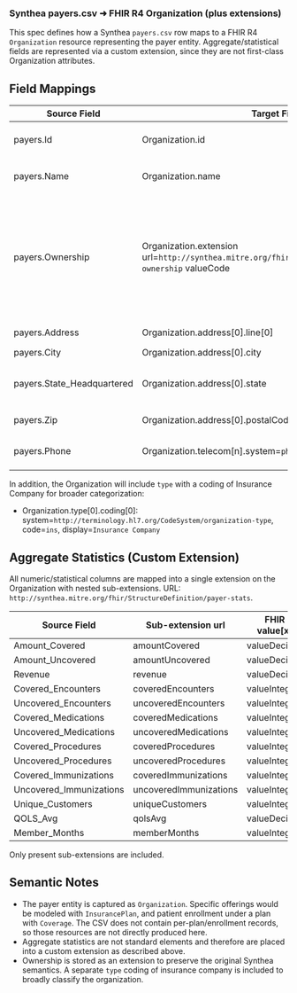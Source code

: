 ### Synthea payers.csv ➜ FHIR R4 Organization (plus extensions)

This spec defines how a Synthea `payers.csv` row maps to a FHIR R4 `Organization` resource representing the payer entity. Aggregate/statistical fields are represented via a custom extension, since they are not first-class Organization attributes.

## Field Mappings

| Source Field | Target Field | Notes |
|--------------|--------------|-------|
| payers.Id | Organization.id | Required primary key (UUID) |
| payers.Name | Organization.name | Required payer display name |
| payers.Ownership | Organization.extension url=`http://synthea.mitre.org/fhir/StructureDefinition/payer-ownership` valueCode | Values such as "Government" or "Private"; case-insensitive mapping; stored as lowercase code in extension |
| payers.Address | Organization.address[0].line[0] | Optional street address |
| payers.City | Organization.address[0].city | Optional city |
| payers.State_Headquartered | Organization.address[0].state | Optional state/province (US state abbreviation) |
| payers.Zip | Organization.address[0].postalCode | Optional postal code |
| payers.Phone | Organization.telecom[n].system=`phone`, value | Split multiple numbers on `[,;/|]` and trim |

In addition, the Organization will include `type` with a coding of Insurance Company for broader categorization:

- Organization.type[0].coding[0]: system=`http://terminology.hl7.org/CodeSystem/organization-type`, code=`ins`, display=`Insurance Company`

## Aggregate Statistics (Custom Extension)

All numeric/statistical columns are mapped into a single extension on the Organization with nested sub-extensions. URL: `http://synthea.mitre.org/fhir/StructureDefinition/payer-stats`.

| Source Field | Sub-extension url | FHIR value[x] |
|--------------|-------------------|---------------|
| Amount_Covered | amountCovered | valueDecimal |
| Amount_Uncovered | amountUncovered | valueDecimal |
| Revenue | revenue | valueDecimal |
| Covered_Encounters | coveredEncounters | valueInteger |
| Uncovered_Encounters | uncoveredEncounters | valueInteger |
| Covered_Medications | coveredMedications | valueInteger |
| Uncovered_Medications | uncoveredMedications | valueInteger |
| Covered_Procedures | coveredProcedures | valueInteger |
| Uncovered_Procedures | uncoveredProcedures | valueInteger |
| Covered_Immunizations | coveredImmunizations | valueInteger |
| Uncovered_Immunizations | uncoveredImmunizations | valueInteger |
| Unique_Customers | uniqueCustomers | valueInteger |
| QOLS_Avg | qolsAvg | valueDecimal |
| Member_Months | memberMonths | valueInteger |

Only present sub-extensions are included.

## Semantic Notes

- The payer entity is captured as `Organization`. Specific offerings would be modeled with `InsurancePlan`, and patient enrollment under a plan with `Coverage`. The CSV does not contain per-plan/enrollment records, so those resources are not directly produced here.
- Aggregate statistics are not standard elements and therefore are placed into a custom extension as described above.
- Ownership is stored as an extension to preserve the original Synthea semantics. A separate `type` coding of insurance company is included to broadly classify the organization.


